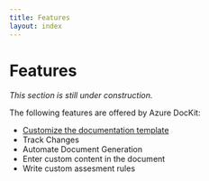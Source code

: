 ```yaml
---
title: Features
layout: index
---
```

# Features

*This section is still under construction.*

The following features are offered by Azure DocKit:

* [Customize the documentation template](/Features/CustomizeTemplate)
* Track Changes
* Automate Document Generation
* Enter custom content in the document
* Write custom assesment rules
